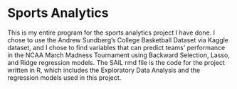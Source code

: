 # Sports Analytics
This is my entire program for the sports analytics project I have done. I chose to use the Andrew Sundberg’s College Basketball Dataset via Kaggle dataset, and I chose to find variables that can predict teams' performance in the NCAA March Madness Tournament using Backward Selection, Lasso, and Ridge regression models. The SAIL rmd file is the code for the project written in R, which includes the Exploratory Data Analysis and the regression models used in this project. 
